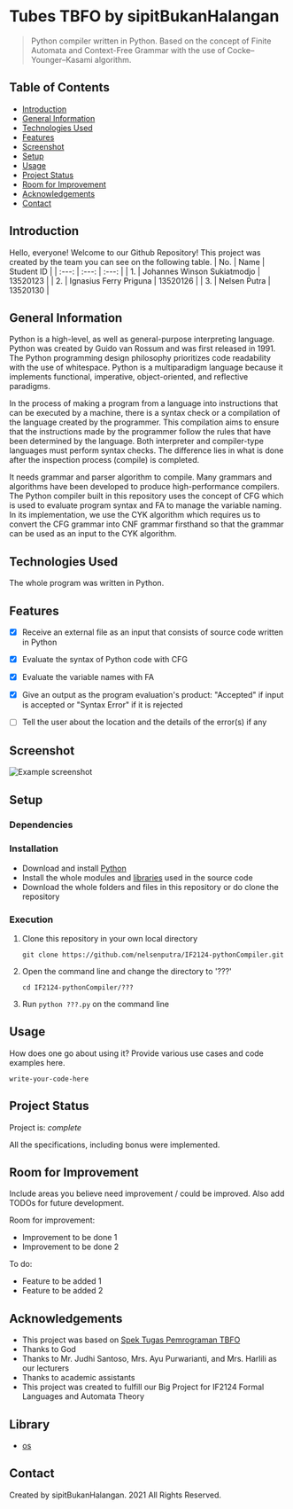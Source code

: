 # Tubes TBFO by sipitBukanHalangan
> Python compiler written in Python. Based on the concept of Finite Automata and Context-Free Grammar with the use of Cocke–Younger–Kasami algorithm.


## Table of Contents
* [Introduction](#introduction)
* [General Information](#general-information)
* [Technologies Used](#technologies-used)
* [Features](#features)
* [Screenshot](#screenshot)
* [Setup](#setup)
* [Usage](#usage)
* [Project Status](#project-status)
* [Room for Improvement](#room-for-improvement)
* [Acknowledgements](#acknowledgements)
* [Contact](#contact)


## Introduction
Hello, everyone! Welcome to our Github Repository!
This project was created by the team you can see on the following table.
| No. | Name | Student ID |
| :---: | :---: | :---: |
| 1. | Johannes Winson Sukiatmodjo | 13520123 |
| 2. | Ignasius Ferry Priguna | 13520126 | 
| 3. | Nelsen Putra | 13520130 |


## General Information
Python is a high-level, as well as general-purpose interpreting language. Python was created by Guido van Rossum and was first released in 1991. The Python programming design philosophy prioritizes code readability with the use of whitespace. Python is a multiparadigm language because it implements functional, imperative, object-oriented, and reflective paradigms.

In the process of making a program from a language into instructions that can be executed by a machine, there is a syntax check or a compilation of the language created by the programmer. This compilation aims to ensure that the instructions made by the programmer follow the rules that have been determined by the language. Both interpreter and compiler-type languages must perform syntax checks. The difference lies in what is done after the inspection process (compile) is completed.

It needs grammar and parser algorithm to compile. Many grammars and algorithms have been developed to produce high-performance compilers. The Python compiler built in this repository uses the concept of CFG which is used to evaluate program syntax and FA to manage the variable naming. In its implementation, we use the CYK algorithm which requires us to convert the CFG grammar into CNF grammar firsthand so that the grammar can be used as an input to the CYK algorithm.


## Technologies Used
The whole program was written in Python.


## Features
- [x] Receive an external file as an input that consists of source code written in Python
- [x] Evaluate the syntax of Python code with CFG
- [x] Evaluate the variable names with FA
- [x] Give an output as the program evaluation's product: "Accepted" if input is accepted or "Syntax Error" if it is rejected
- [ ] Tell the user about the location and the details of the error(s) if any


## Screenshot
![Example screenshot](./img/screenshot.png)
<!-- If you have screenshots you'd like to share, include them here. -->


## Setup
### Dependencies

### Installation
- Download and install [Python](https://www.python.org/downloads/)
- Install the whole modules and [libraries](#library) used in the source code
- Download the whole folders and files in this repository or do clone the repository

### Execution
1. Clone this repository in your own local directory

    `git clone https://github.com/nelsenputra/IF2124-pythonCompiler.git`

2. Open the command line and change the directory to '???'

    `cd IF2124-pythonCompiler/???`
    
3. Run `python ???.py` on the command line

## Usage
How does one go about using it?
Provide various use cases and code examples here.

`write-your-code-here`


## Project Status
Project is: _complete_

All the specifications, including bonus were implemented.

## Room for Improvement
Include areas you believe need improvement / could be improved. Also add TODOs for future development.

Room for improvement:
- Improvement to be done 1
- Improvement to be done 2

To do:
- Feature to be added 1
- Feature to be added 2


## Acknowledgements
- This project was based on [Spek Tugas Pemrograman TBFO](https://docs.google.com/document/d/1Fd8wLOP_GzJ66atpw1yK1_S1dLCFQcKFTgnePFHql7Y/edit#)
- Thanks to God
- Thanks to Mr. Judhi Santoso, Mrs. Ayu Purwarianti, and Mrs. Harlili as our lecturers
- Thanks to academic assistants
- This project was created to fulfill our Big Project for IF2124 Formal Languages and Automata Theory


## Library
- [os](https://docs.python.org/3/library/os.html)


## Contact
Created by sipitBukanHalangan. 2021 All Rights Reserved.
